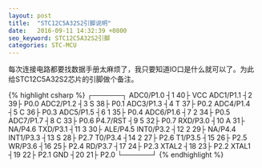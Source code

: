 ```yaml
---
layout: post
title:  "STC12C5A32S2引脚说明"
date:   2016-09-11 14:32:39 +0800
seo_keyword: STC12C5A32S2引脚
categories: STC-MCU
---
```


每次连接电路都要找数据手册太麻烦了，我只要知道IO口是什么就可以了。为此给STC12C5A32S2芯片的引脚做个备注。

{% highlight csharp %}
                  ┌──────┐
	ADC0/P1.0 ┤1         40├ VCC
	ADC1/P1.1 ┤2         39├ P0.0
	ADC2/P1.2 ┤3    S    38├ P0.1
	ADC3/P1.3 ┤4    T    37├ P0.2
	ADC4/P1.4 ┤5    C    36├ P0.3
	ADC5/P1.5 ┤6    1    35├ P0.4
	ADC6/P1.6 ┤7    2    34├ P0.5
	ADC7/P1.7 ┤8    C    33├ P0.6
	P4.7/RST  ┤9    5    32├ P0.7
	 RXD/P3.0 ┤10   A    31├ NA/P4.6
	 TXD/P3.1 ┤11   3    30├ ALE/P4.5
	INT0/P3.2 ┤12   2    29├ NA/P4.4
	INT1/P3.3 ┤13   S    28├ P2.7
	  T0/P3.4 ┤14   2    27├ P2.6
	  T1/P3.5 ┤15        26├ P2.5
	  WR/P3.6 ┤16        25├ P2.4
	  RD/P3.7 ┤17        24├ P2.3
	    XTAL2 ┤18        23├ P2.2
	    XTAL1 ┤19        22├ P2.1
             GND  ┤20        21├ P2.0
                  └──────┘
{% endhighlight %}

